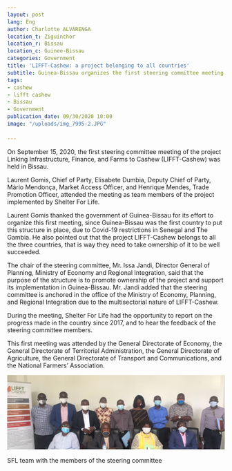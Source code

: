```yaml
---
layout: post
lang: Eng
author: Charlotte ALVARENGA
location_t: Ziguinchor
location_r: Bissau
location_c: Guinee-Bissau
categories: Government
title: 'LIFFT-Cashew: a project belonging to all countries'
subtitle: Guinea-Bissau organizes the first steering committee meeting
tags:
- cashew
- lifft cashew
- Bissau
- Government
publication_date: 09/30/2020 10:00
image: "/uploads/img_7995-2.JPG"

---
```

On September 15, 2020, the first steering committee meeting of the project Linking Infrastructure, Finance, and Farms to Cashew (LIFFT-Cashew) was held in Bissau.

Laurent Gomis, Chief of Party, Elisabete Dumbia, Deputy Chief of Party, Mário Mendonça, Market Access Officer, and Henrique Mendes, Trade Promotion Officer, attended the meeting as team members of the project implemented by Shelter For Life.

Laurent Gomis thanked the government of Guinea-Bissau for its effort to organize this first meeting, since Guinea-Bissau was the first country to put this structure in place, due to Covid-19 restrictions in Senegal and The Gambia. He also pointed out that the project LIFFT-Cashew belongs to all the three countries, that is way they need to take ownership of it to be well succeeded.

The chair of the steering committee, Mr. Issa Jandi, Director General of Planning, Ministry of Economy and Regional Integration, said that the purpose of the structure is to promote ownership of the project and support its implementation in Guinea-Bissau. Mr. Jandi added that the steering committee is anchored in the office of the Ministry of Economy, Planning, and Regional Integration due to the multisectorial nature of LIFFT-Cashew.

During the meeting, Shelter For Life had the opportunity to report on the progress made in the country since 2017, and to hear the feedback of the steering committee members.

This first meeting was attended by the General Directorate of Economy, the General Directorate of Territorial Administration, the General Directorate of Agriculture, the General Directorate of Transport and Communications, and the National Farmers’ Association.

![](/uploads/img_8007-2.JPG)

SFL team with the members of the steering committee